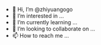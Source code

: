 - 👋 Hi, I’m @zhiyuangogo
- 👀 I’m interested in ...
- 🌱 I’m currently learning ...
- 💞️ I’m looking to collaborate on ...
- 📫 How to reach me ...

<!---
zhiyuangogo/zhiyuangogo is a ✨ special ✨ repository because its `README.md` (this file) appears on your GitHub profile.
You can click the Preview link to take a look at your changes.
--->
